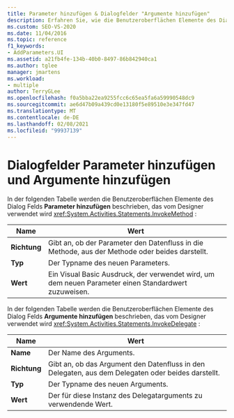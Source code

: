 ```yaml
---
title: Parameter hinzufügen & Dialogfelder "Argumente hinzufügen"
description: Erfahren Sie, wie die Benutzeroberflächen Elemente des Dialog Felds Parameter hinzufügen vom InvokeMethod-Designer in Workflow-Designer verwendet werden.
ms.custom: SEO-VS-2020
ms.date: 11/04/2016
ms.topic: reference
f1_keywords:
- AddParameters.UI
ms.assetid: a21fb4fe-134b-40b0-8497-86b842940ca1
ms.author: tglee
manager: jmartens
ms.workload:
- multiple
author: TerryGLee
ms.openlocfilehash: f0a5bba22ea9255fcc6c65ea5fa6a59990548dc9
ms.sourcegitcommit: ae6d47b09a439cd0e13180f5e89510e3e347fd47
ms.translationtype: MT
ms.contentlocale: de-DE
ms.lasthandoff: 02/08/2021
ms.locfileid: "99937139"
---
```

# <a name="add-parameters-and-add-arguments-dialog-boxes"></a>Dialogfelder Parameter hinzufügen und Argumente hinzufügen

In der folgenden Tabelle werden die Benutzeroberflächen Elemente des Dialog Felds **Parameter hinzufügen** beschrieben, das vom Designer verwendet wird <xref:System.Activities.Statements.InvokeMethod> :

|Name|Wert|
|-|-|
|**Richtung**|Gibt an, ob der Parameter den Datenfluss in die Methode, aus der Methode oder beides darstellt.|
|**Typ**|Der Typname des neuen Parameters.|
|**Wert**|Ein Visual Basic Ausdruck, der verwendet wird, um dem neuen Parameter einen Standardwert zuzuweisen.|

In der folgenden Tabelle werden die Benutzeroberflächen Elemente des Dialog Felds **Argumente hinzufügen** beschrieben, das vom Designer verwendet wird <xref:System.Activities.Statements.InvokeDelegate> :

|Name|Wert|
|-|-|
|**Name**|Der Name des Arguments.|
|**Richtung**|Gibt an, ob das Argument den Datenfluss in den Delegaten, aus dem Delegaten oder beides darstellt.|
|**Typ**|Der Typname des neuen Arguments.|
|**Wert**|Der für diese Instanz des Delegatarguments zu verwendende Wert.|
